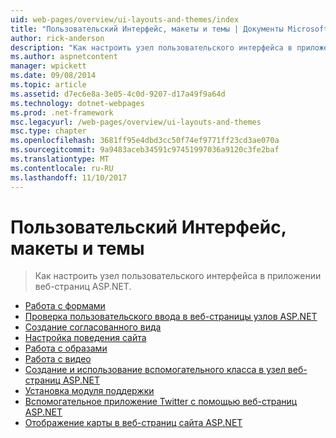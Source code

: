 ```yaml
---
uid: web-pages/overview/ui-layouts-and-themes/index
title: "Пользовательский Интерфейс, макеты и темы | Документы Microsoft"
author: rick-anderson
description: "Как настроить узел пользовательского интерфейса в приложении веб-страниц ASP.NET."
ms.author: aspnetcontent
manager: wpickett
ms.date: 09/08/2014
ms.topic: article
ms.assetid: d7ec6e8a-3e05-4c0d-9207-d17a49f9a64d
ms.technology: dotnet-webpages
ms.prod: .net-framework
msc.legacyurl: /web-pages/overview/ui-layouts-and-themes
msc.type: chapter
ms.openlocfilehash: 3681ff95e4dbd3cc50f74ef9771ff23cd3ae070a
ms.sourcegitcommit: 9a9483aceb34591c97451997036a9120c3fe2baf
ms.translationtype: MT
ms.contentlocale: ru-RU
ms.lasthandoff: 11/10/2017
---
```

<a name="ui-layouts-and-themes"></a>Пользовательский Интерфейс, макеты и темы
====================
> Как настроить узел пользовательского интерфейса в приложении веб-страниц ASP.NET.


- [Работа с формами](4-working-with-forms.md)
- [Проверка пользовательского ввода в веб-страницы узлов ASP.NET](validating-user-input-in-aspnet-web-pages-sites.md)
- [Создание согласованного вида](3-creating-a-consistent-look.md)
- [Настройка поведения сайта](18-customizing-site-wide-behavior.md)
- [Работа с образами](9-working-with-images.md)
- [Работа с видео](10-working-with-video.md)
- [Создание и использование вспомогательного класса в узел веб-страниц ASP.NET](creating-and-using-a-helper-in-an-aspnet-web-pages-site.md)
- [Установка модуля поддержки](installing-helpers.md)
- [Вспомогательное приложение Twitter с помощью веб-страниц ASP.NET](twitter-helper.md)
- [Отображение карты в веб-страниц сайта ASP.NET](displaying-maps-in-an-aspnet-web-pages-site.md)
